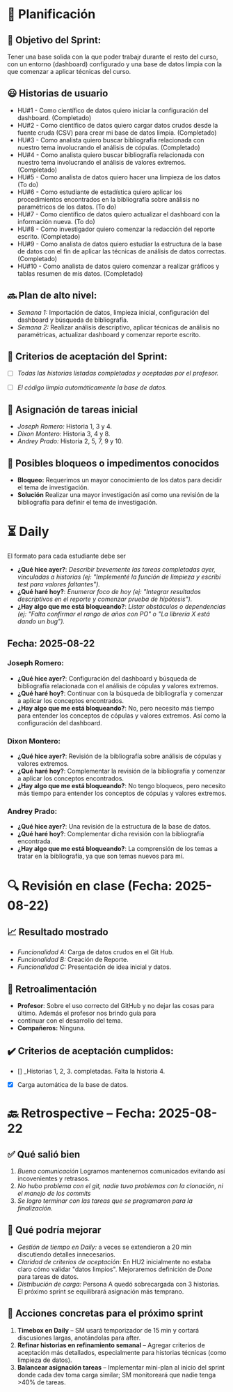 # 📆  Planificación

## 🎯  Objetivo del Sprint:

Tener una base solida con la que poder trabajr durante el resto del curso, con un entorno (dashboard) configurado y una base de datos limpia con la que comenzar a aplicar técnicas del curso.

## 😃  Historias de usuario

- HU#1 - Como científico de datos quiero iniciar la configuración del dashboard. (Completado)
- HU#2 - Como científico de datos quiero cargar datos crudos desde la fuente cruda (CSV) para crear mi base de datos limpia. (Completado)
- HU#3 - Como analista quiero buscar bibliografía relacionada con nuestro tema involucrando el análisis de cópulas. (Completado)
- HU#4 - Como analista quiero buscar bibliografía relacionada con nuestro tema involucrando el análisis de valores extremos. (Completado)
- HU#5 - Como analista de datos quiero hacer una limpieza de los datos (To do)
- HU#6 - Como estudiante de estadística quiero aplicar los procedimientos encontrados en la bibliografía sobre análisis no paramétricos de los datos. (To do)
- HU#7 - Como científico de datos quiero actualizar el dashboard con la información nueva. (To do)
- HU#8 - Como investigador quiero comenzar la redacción del reporte escrito. (Completado)
- HU#9 - Como analista de datos quiero estudiar la estructura de la base de datos con el fin de aplicar las técnicas de análisis de datos correctas. (Completado)
- HU#10 - Como analista de datos quiero comenzar a realizar gráficos y tablas resumen de mis datos. (Completado)

## 🔜  Plan de alto nivel:
- *Semana 1:* Importación de datos, limpieza inicial, configuración del dashboard y búsqueda de bibliografía.
- *Semana 2:* Realizar análisis descriptivo, aplicar técnicas de análisis no paramétricas, actualizar dashboard y comenzar reporte escrito.


## 🥇  Criterios de aceptación del Sprint:
- [ ] _Todas las historias listadas completadas y aceptadas por el profesor._
- [ ] _El código limpia automáticamente la base de datos._


## 📌  Asignación de tareas inicial
- *Joseph Romero:* Historia 1, 3 y 4.
- *Dixon Montero:* Historia 3, 4 y 8.
- *Andrey Prado:* Historia 2, 5, 7, 9 y 10.

## 🚫 Posibles bloqueos o impedimentos conocidos

- **Bloqueo:** Requerimos un mayor conocimiento de los datos para decidir el tema de investigación.
- **Solución** Realizar una mayor investigación así como una revisión de la bibliografía para definir el tema de investigación.


# ⏳  Daily

El formato para cada estudiante debe ser

- **¿Qué hice ayer?**: _Describir brevemente las tareas completadas ayer, vinculadas a historias (ej: "Implementé la función de limpieza y escribí test para valores faltantes")._
- **¿Qué haré hoy?**: _Enumerar foco de hoy (ej: "Integrar resultados descriptivos en el reporte y comenzar prueba de hipótesis")._
- **¿Hay algo que me está bloqueando?**: _Listar obstáculos o dependencias (ej: "Falta confirmar el rango de años con PO" o "La librería X está dando un bug")._



##  Fecha: 2025-08-22

### Joseph Romero:
- **¿Qué hice ayer?**: Configuración del dashboard y búsqueda de bibliografía relacionada con el análisis de cópulas y valores extremos.
- **¿Qué haré hoy?**: Continuar con la búsqueda de bibliografía y comenzar a aplicar los conceptos encontrados.
- **¿Hay algo que me está bloqueando?**: No, pero necesito más tiempo para entender los conceptos de cópulas y valores extremos. Así como la configuración del dashboard.

### Dixon Montero:
- **¿Qué hice ayer?**: Revisión de la bibliografía sobre análisis de cópulas y valores extremos.
- **¿Qué haré hoy?**: Complementar la revisión de la bibliografía y comenzar a aplicar los conceptos encontrados.
- **¿Hay algo que me está bloqueando?**: No tengo bloqueos, pero necesito más tiempo para entender los conceptos de cópulas y valores extremos.

### Andrey Prado:
- **¿Qué hice ayer?**: Una revisión de la estructura de la base de datos.
- **¿Qué haré hoy?**: Complementar dicha revisión con la bibliografía encontrada.
- **¿Hay algo que me está bloqueando?**: La comprensión de los temas a tratar en la bibliografía, ya que son temas nuevos para mí.



# 🔍   Revisión en clase (Fecha: 2025-08-22)



## 📈  Resultado mostrado

- *Funcionalidad A:* Carga de datos crudos en el Git Hub.
- *Funcionalidad B:* Creación de Reporte.
- *Funcionalidad C:* Presentación de idea inicial y datos.


## :arrows_counterclockwise:  Retroalimentación

- **Profesor**: Sobre el uso correcto del GitHub y no dejar las cosas para último. Además el profesor nos brindo guía para
- continuar con el desarrollo del tema.
- **Compañeros:** Ninguna.


## ✔️  Criterios de aceptación cumplidos:
- [] _Historias 1, 2, 3. completadas. Falta la historia 4.
- [x] Carga automática de la base de datos.


# 🔙  Retrospective – Fecha: 2025-08-22

## :white_check_mark: Qué salió bien
1.  _Buena comunicación_ Logramos mantenernos comunicados evitando así incovenientes y retrasos.
1.  _No hubo problema con el git, nadie tuvo problemas con la clonación, ni el manejo de los commits_
1.  _Se logro terminar con las tareas que se programaron para la finalización_.



## :no_good: Qué podría mejorar

- _Gestión de tiempo en Daily:_ a veces se extendieron a 20 min discutiendo detalles innecesarios.
- _Claridad de criterios de aceptación:_ En HU2 inicialmente no estaba claro cómo validar "datos limpios". Mejoraremos definición de *Done* para tareas de datos.
- _Distribución de carga:_ Persona A quedó sobrecargada con 3 historias. El próximo sprint se equilibrará asignación más temprano.


## :pencil: Acciones concretas  para el próximo sprint
1. **Timebox en Daily** – SM usará temporizador de 15 min y cortará discusiones largas, anotándolas para after.
2. **Refinar historias en refinamiento semanal** – Agregar criterios de aceptación más detallados, especialmente para historias técnicas (como limpieza de datos).
3. **Balancear asignación tareas** – Implementar mini-plan al inicio del sprint donde cada dev toma carga similar; SM monitoreará que nadie tenga >40% de tareas.
